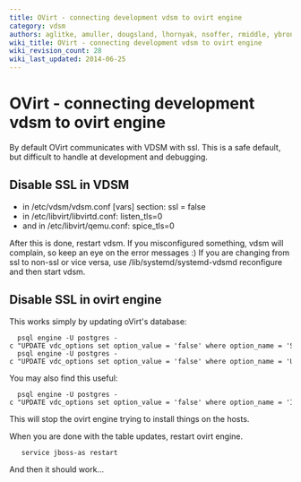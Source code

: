 ```yaml
---
title: OVirt - connecting development vdsm to ovirt engine
category: vdsm
authors: aglitke, amuller, dougsland, lhornyak, nsoffer, rmiddle, ybronhei
wiki_title: OVirt - connecting development vdsm to ovirt engine
wiki_revision_count: 28
wiki_last_updated: 2014-06-25
---
```


# OVirt - connecting development vdsm to ovirt engine

By default OVirt communicates with VDSM with ssl. This is a safe default, but difficult to handle at development and debugging.

## Disable SSL in VDSM

*   in /etc/vdsm/vdsm.conf [vars] section: ssl = false
*   in /etc/libvirt/libvirtd.conf: listen_tls=0
*   and in /etc/libvirt/qemu.conf: spice_tls=0

After this is done, restart vdsm. If you misconfigured something, vdsm will complain, so keep an eye on the error messages :)
If you are changing from ssl to non-ssl or vice versa, use /lib/systemd/systemd-vdsmd reconfigure and then start vdsm.

## Disable SSL in ovirt engine

This works simply by updating oVirt's database:

      psql engine -U postgres -c "UPDATE vdc_options set option_value = 'false' where option_name = 'SSLEnabled'"
      psql engine -U postgres -c "UPDATE vdc_options set option_value = 'false' where option_name = 'UseSecureConnectionWithServers'"

You may also find this useful:

      psql engine -U postgres -c "UPDATE vdc_options set option_value = 'false' where option_name = 'InstallVds'"

This will stop the ovirt engine trying to install things on the hosts.

When you are done with the table updates, restart ovirt engine.

       service jboss-as restart

And then it should work...
